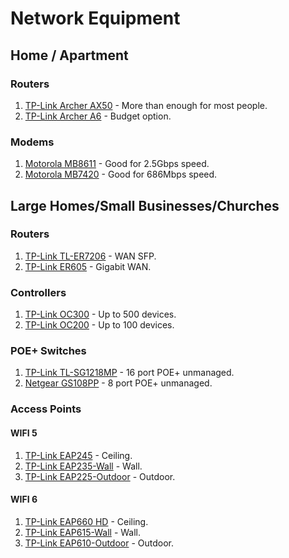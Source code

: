 # Network Equipment

## Home / Apartment
### Routers
1. [TP-Link Archer AX50](https://amzn.to/3Kknj1D) - More than enough for most people.
2. [TP-Link Archer A6](https://amzn.to/36Utyf3) - Budget option.

### Modems
1. [Motorola MB8611](https://amzn.to/3EUYFDK) - Good for 2.5Gbps speed.
2. [Motorola MB7420](https://amzn.to/3OEC1E6) - Good for 686Mbps speed.

## Large Homes/Small Businesses/Churches
### Routers
1. [TP-Link TL-ER7206](https://amzn.to/38xyJ4P) - WAN SFP.
2. [TP-Link ER605](https://amzn.to/36Td7zu) - Gigabit WAN.

### Controllers
1. [TP-Link OC300](https://amzn.to/3EWgJNR) - Up to 500 devices.
2. [TP-Link OC200](https://amzn.to/3LBQoHa) - Up to 100 devices.

### POE+ Switches
1. [TP-Link TL-SG1218MP](https://amzn.to/3ETke7H) - 16 port POE+ unmanaged.
2. [Netgear GS108PP](https://amzn.to/3EWgHpd) - 8 port POE+ unmanaged.

### Access Points
#### WIFI 5
1. [TP-Link EAP245](https://amzn.to/3rYZzd7) - Ceiling.
2. [TP-Link EAP235-Wall](https://amzn.to/3kmZqfe) - Wall.
3. [TP-Link EAP225-Outdoor](https://amzn.to/3Myz5Hh) - Outdoor.

#### WIFI 6
1. [TP-Link EAP660 HD](https://amzn.to/3vLIPaw) - Ceiling.
2. [TP-Link EAP615-Wall](https://amzn.to/3LpdqBj) - Wall.
3. [TP-Link EAP610-Outdoor](https://amzn.to/39oHtef) - Outdoor.
